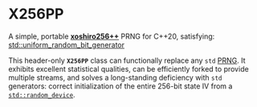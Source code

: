 # X256PP
A simple, portable [**xoshiro256++**](https://prng.di.unimi.it) PRNG for C++20, satisfying: [std::uniform_random_bit_generator](https://en.cppreference.com/w/cpp/numeric/random/uniform_random_bit_generator)

This header-only **`X256PP`** class can functionally replace any `std` [PRNG](https://en.cppreference.com/w/cpp/numeric/random). It exhibits excellent statistical qualities, can be efficiently forked to provide multiple streams, and solves a long-standing deficiency with `std` generators: correct initialization of the entire 256-bit state IV from a [`std::random_device`](https://en.cppreference.com/w/cpp/numeric/random/random_device).
